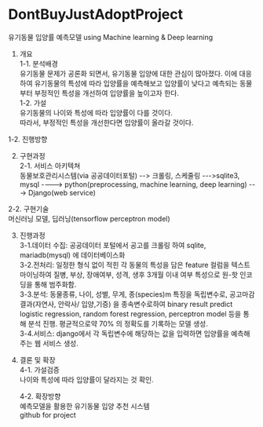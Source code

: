 # DontBuyJustAdoptProject
유기동물 입양률 예측모델 using Machine learning & Deep learning
1. 개요   
1-1. 분석배경   
유기동물 문제가 공론화 되면서, 유기동물 입양에 대한 관심이 많아졌다. 이에 대응하여 유기동물의 특성에 따라 입양률을 예측해보고 입양률이 낮다고 예측되는 동물부터 부정적인 특성을 개선하여 입양률을 높이고자 한다.   
1-2. 가설   
유기동물의 나이와 특성에 따라 입양률이 다를 것이다.   
따라서, 부정적인 특성을 개선한다면 입양률이 올라갈 것이다.   

1-2. 진행방향   

2. 구현과정   
2-1. 서비스 아키텍쳐    
동물보호관리시스템(via 공공데이터포털) --> 크롤링, 스케줄링 --->sqlite3, mysql  ----> python(preprocessing, machine learning, deep learning) ---> Django(web service)    
   
2-2. 구현기술    
머신러닝 모델, 딥러닝(tensorflow perceptron model)   

3. 진행과정   
       3-1.데이터 수집: 공공데이터 포털에서 공고를 크롤링 하여 sqlite, mariadb(mysql) 에 데이터베이스화     
       3-2.전처리: 일정한 형식 없이 적힌 각 동물의 특성을 담은 feature 컬럼을 텍스트마이닝하여 질병, 부상, 장애여부, 성격, 생후 3개월 이내 여부 특성으로 원-핫 인코딩을 통해 범주화함.      
       3-3.분석: 동물종류, 나이, 성별, 무게, 종(species)m 특징을 독립변수로, 공고마감결과(자연사, 안락사/ 입양,기증) 을 종속변수로하여 binary result predict      
       logistic regression, random forest regression, perceptron model 등을 통해 분석 진행. 평균적으로약 70% 의 정확도를 기록하는 모델 생성.    
       3-4.서비스: django에서 각 독립변수에 해당하는 값을 입력하면 입양률을 예측해주는 웹 서비스 생성.    
 

4. 결론 및 확장    
   4-1. 가설검증    
   나이와 특성에 따라 입양률이 달라지는 것 확인. 

   4-2. 확장방향      
   예측모델을 활용한 유기동물 입양 추천 시스템      
   github for project     
